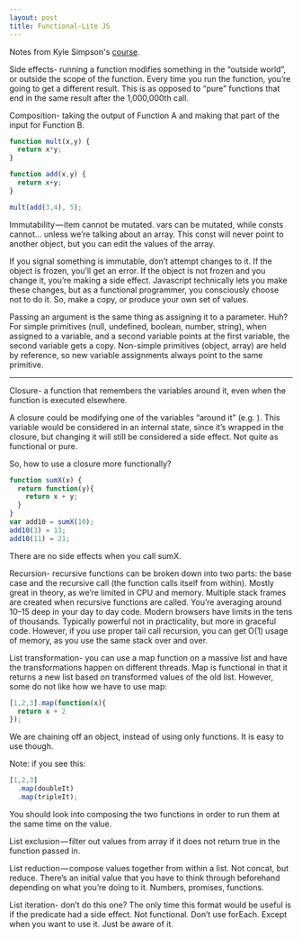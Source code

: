 ```yaml
---
layout: post
title: Functional-Lite JS
---
```


Notes from Kyle Simpson's <a href="https://frontendmasters.com/courses/functional-js-lite/">course</a>.

Side effects- running a function modifies something in the “outside world”, or outside the scope of the function. Every time you run the function, you’re going to get a different result. This is as opposed to “pure” functions that end in the same result after the 1,000,000th call.

Composition- taking the output of Function A and making that part of the input for Function B.

```javascript
function mult(x,y) {
  return x*y;
}

function add(x,y) {
  return x+y;
}

mult(add(3,4), 5);
```

Immutability — item cannot be mutated. vars can be mutated, while consts cannot… unless we’re talking about an array. This const will never point to another object, but you can edit the values of the array.

If you signal something is immutable, don’t attempt changes to it. If the object is frozen, you’ll get an error. If the object is not frozen and you change it, you’re making a side effect. Javascript technically lets you make these changes, but as a functional programmer, you consciously choose not to do it. So, make a copy, or produce your own set of values.

Passing an argument is the same thing as assigning it to a parameter. Huh? For simple primitives (null, undefined, boolean, number, string), when assigned to a variable, and a second variable points at the first variable, the second variable gets a copy. Non-simple primitives (object, array) are held by reference, so new variable assignments always point to the same primitive.

---

Closure- a function that remembers the variables around it, even when the function is executed elsewhere.

A closure could be modifying one of the variables “around it” (e.g. ). This variable would be considered in an internal state, since it’s wrapped in the closure, but changing it will still be considered a side effect. Not quite as functional or pure.

So, how to use a closure more functionally?

```javascript
function sumX(x) {
  return function(y){
    return x + y;
  }
}
var add10 = sumX(10);
add10(3) = 13;
add10(11) = 21;
```

There are no side effects when you call sumX.

Recursion- recursive functions can be broken down into two parts: the base case and the recursive call (the function calls itself from within). Mostly great in theory, as we’re limited in CPU and memory. Multiple stack frames are created when recursive functions are called. You’re averaging around 10–15 deep in your day to day code. Modern browsers have limits in the tens of thousands. Typically powerful not in practicality, but more in graceful code. However, if you use proper tail call recursion, you can get O(1) usage of memory, as you use the same stack over and over.

List transformation- you can use a map function on a massive list and have the transformations happen on different threads. Map is functional in that it returns a new list based on transformed values of the old list. However, some do not like how we have to use map:

```javascript
[1,2,3].map(function(x){
  return x + 2 
});
```

We are chaining off an object, instead of using only functions. It is easy to use though.

Note: if you see this:

```javascript
[1,2,3]
  .map(doubleIt)
  .map(tripleIt);
```

You should look into composing the two functions in order to run them at the same time on the value.

List exclusion — filter out values from array if it does not return true in the function passed in.

List reduction — compose values together from within a list. Not concat, but reduce. There’s an initial value that you have to think through beforehand depending on what you’re doing to it. Numbers, promises, functions.

List iteration- don’t do this one? The only time this format would be useful is if the predicate had a side effect. Not functional. Don’t use forEach. Except when you want to use it. Just be aware of it.
